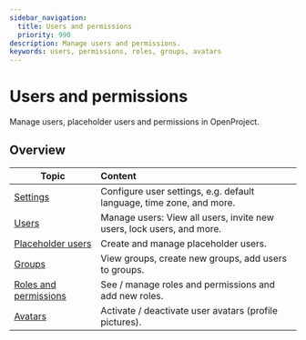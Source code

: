 ```yaml
---
sidebar_navigation:
  title: Users and permissions
  priority: 990
description: Manage users and permissions.
keywords: users, permissions, roles, groups, avatars
---
```

# Users and permissions

Manage users, placeholder users and permissions in OpenProject.

## Overview

| Topic                                      | Content                                                      |
| ------------------------------------------ | :----------------------------------------------------------- |
| [Settings](settings)                       | Configure user settings, e.g. default language, time zone, and more. |
| [Users](users)                             | Manage users: View all users, invite new users, lock users, and more. |
| [Placeholder users](placeholder-users)     | Create and manage placeholder users.                         |
| [Groups](groups)                           | View groups, create new groups, add users to groups.         |
| [Roles and permissions](roles-permissions) | See / manage roles and permissions and add new roles.        |
| [Avatars](avatars)                         | Activate / deactivate user avatars (profile pictures).       |

